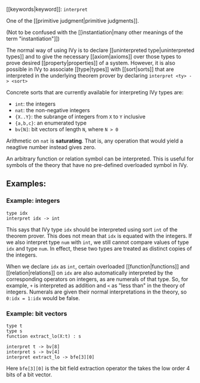 [[keywords|keyword]]: `interpret`

One of the [[primitive judgment|primitive judgments]].

(Not to be confused with the [[instantiation|many other meanings of the term "instantiation"]])

The normal way of using IVy is to declare [[uninterpreted type|uninterpreted types]] and to give the necessary [[axiom|axioms]] over those types to prove desired [[property|properties]] of a system. However, it is also possible in IVy to associate [[type|types]] with [[sort|sorts]] that are interpreted in the underlying theorem prover by declaring `interpret <ty> -> <sort>`

Concrete sorts that are currently available for interpreting IVy types are:

- `int`: the integers
- `nat`: the non-negative integers
- `{X..Y}`: the subrange of integers from `X` to `Y` inclusive
- `{a,b,c}`: an enumerated type
- `bv[N]`: bit vectors of length `N`, where `N > 0`

Arithmetic on `nat` is **saturating**. That is, any operation that would yield a neagtive number instead gives zero. 

An arbitrary function or relation symbol can be interpreted. This is useful for symbols of the theory that have no pre-defined overloaded symbol in IVy.

## Examples:

### Example: integers

    type idx
    interpret idx -> int

This says that IVy type `idx` should be interpreted using sort `int` of the theorem prover. This does not mean that `idx` is equated with the integers. If we also interpret type `num` with `int`, we still cannot compare values of type `idx` and type `num`. In effect, these two types are treated as distinct copies of the integers.

When we declare `idx` as `int`, certain overloaded [[function|functions]] and [[relation|relations]] on `idx` are also automatically interpreted by the corresponding operators on integers, as are numerals of that type. So, for example, `+` is interpreted as addition and `<` as "less than" in the theory of integers. Numerals are given their normal interpretations in the theory, so `0:idx = 1:idx` would be false.

### Example: bit vectors

```
type t
type s
function extract_lo(X:t) : s
    
interpret t -> bv[8]
interpret s -> bv[4]
interpret extract_lo -> bfe[3][0]
```

Here `bfe[3][0]` is the bit field extraction operator the takes the low order 4 bits of a bit vector.
